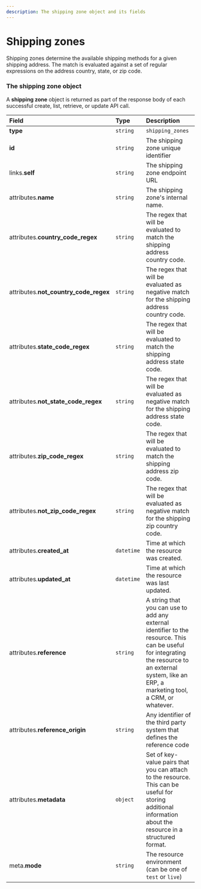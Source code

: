 ```yaml
---
description: The shipping zone object and its fields
---
```


# Shipping zones

Shipping zones determine the available shipping methods for a given shipping address. The match is evaluated against a set of regular expressions on the address country, state, or zip code.


### The shipping zone object

A **shipping zone** object is returned as part of the response body of each successful create, list, retrieve, or update API call.

| Field | Type | Description |
| :--- | :--- | :--- |
| **type** | `string` | `shipping_zones` |
| **id** | `string` | The shipping zone unique identifier |
| links.**self** | `string` | The shipping zone endpoint URL |
| attributes.**name** | `string` | The shipping zone's internal name. |
| attributes.**country_code_regex** | `string` | The regex that will be evaluated to match the shipping address country code. |
| attributes.**not_country_code_regex** | `string` | The regex that will be evaluated as negative match for the shipping address country code. |
| attributes.**state_code_regex** | `string` | The regex that will be evaluated to match the shipping address state code. |
| attributes.**not_state_code_regex** | `string` | The regex that will be evaluated as negative match for the shipping address state code. |
| attributes.**zip_code_regex** | `string` | The regex that will be evaluated to match the shipping address zip code. |
| attributes.**not_zip_code_regex** | `string` | The regex that will be evaluated as negative match for the shipping zip country code. |
| attributes.**created_at** | `datetime` | Time at which the resource was created. |
| attributes.**updated_at** | `datetime` | Time at which the resource was last updated. |
| attributes.**reference** | `string` | A string that you can use to add any external identifier to the resource. This can be useful for integrating the resource to an external system, like an ERP, a marketing tool, a CRM, or whatever. |
| attributes.**reference_origin** | `string` | Any identifier of the third party system that defines the reference code |
| attributes.**metadata** | `object` | Set of key-value pairs that you can attach to the resource. This can be useful for storing additional information about the resource in a structured format. |
| meta.**mode** | `string` | The resource environment \(can be one of `test` or `live`\) |

